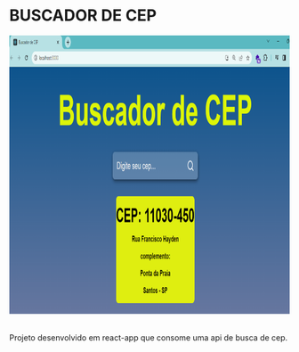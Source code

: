 # BUSCADOR DE CEP

<div align="center"><img height="500em" src="./img/Tela%20do%20busca%20cep.png"/></div>

<br>Projeto desenvolvido em react-app que consome uma api de busca de cep.

